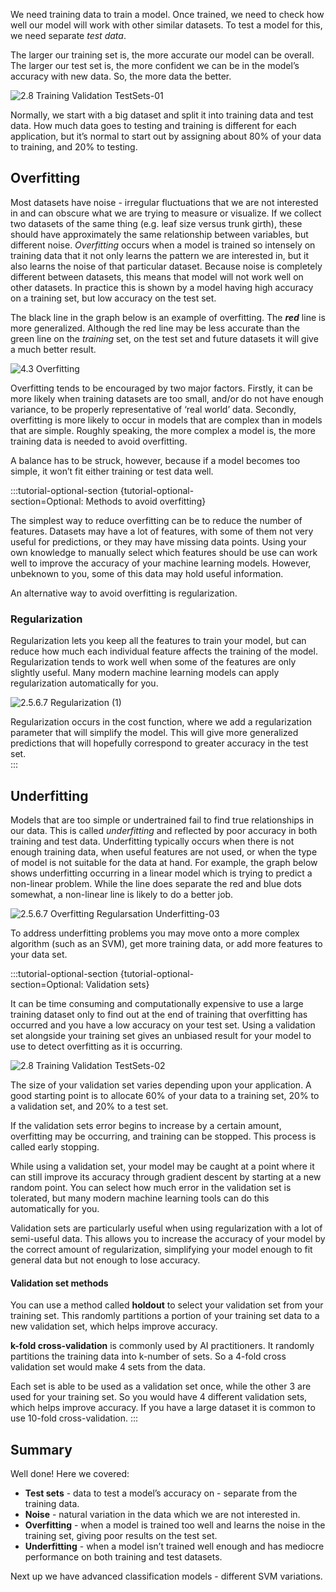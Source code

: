 We need training data to train a model. Once trained, we need to check how well our model will work with other similar datasets. To test a model for this, we need separate *test data*.

The larger our training set is, the more accurate our model can be overall. The larger our test set is, the more confident we can be in the model’s accuracy with new data. So, the more data the better.

![2.8 Training Validation TestSets-01](../media/2.8_Training_Validation_TestSets-01.png)

Normally, we start with a big dataset and split it into training data and test data. How much data goes to testing and training is different for each application, but it’s normal to start out by assigning about 80% of your data to training, and 20% to testing.  
  
## Overfitting

Most datasets have noise - irregular fluctuations that we are not interested in and can obscure what we are trying to measure or visualize. If we collect two datasets of the same thing (e.g. leaf size versus trunk girth), these should have approximately the same relationship between variables, but different noise. *Overfitting* occurs when a model is trained so intensely on training data that it not only learns the pattern we are interested in, but it also learns the noise of that particular dataset. Because noise is completely different between datasets, this means that model will not work well on other datasets. In practice this is shown by a model having high accuracy on a training set, but low accuracy on the test set.

The black line in the graph below is an example of overfitting. The *__red__* line is more generalized. Although the red line may be less accurate than the green line on the *training* set, on the test set and future datasets it will give a much better result.  
  
![4.3 Overfitting](../media/4.3_Overfitting.png)

Overfitting tends to be encouraged by two major factors. Firstly, it can be more likely when training datasets are too small, and/or do not have enough variance, to be properly representative of ‘real world’ data. Secondly, overfitting is more likely to occur in models that are complex than in models that are simple. Roughly speaking, the more complex a model is, the more training data is needed to avoid overfitting.  
  
A balance has to be struck, however, because if a model becomes too simple, it won’t fit either training or test data well.

:::tutorial-optional-section {tutorial-optional-section=Optional:&nbsp;Methods&nbsp;to&nbsp;avoid&nbsp;overfitting}

The simplest way to reduce overfitting can be to reduce the number of features. Datasets may have a lot of features, with some of them not very useful for predictions, or they may have missing data points. Using your own knowledge to manually select which features should be use can work well to improve the accuracy of your machine learning models. However, unbeknown to you, some of this data may hold useful information.
  
An alternative way to avoid overfitting is regularization.  
  
### Regularization
  
Regularization lets you keep all the features to train your model, but can reduce how much each individual feature affects the training of the model. Regularization tends to work well when some of the features are only slightly useful. Many modern machine learning models can apply regularization automatically for you.  

![2.5.6.7 Regularization (1)](../media/2.5.6.7_Regularisation__1_.png)
  
Regularization occurs in the cost function, where we add a regularization parameter that will simplify the model. This will give more generalized predictions that will hopefully correspond to greater accuracy in the test set.  
:::
  
## Underfitting

Models that are too simple or undertrained fail to find true relationships in our data. This is called *underfitting* and reflected by poor accuracy in both training and test data. Underfitting typically occurs when there is not enough training data, when useful features are not used, or when the type of model is not suitable for the data at hand. For example, the graph below shows underfitting occurring in a linear model which is trying to predict a non-linear problem. While the line does separate the red and blue dots somewhat, a non-linear line is likely to do a better job.
  
![2.5.6.7 Overfitting Regularsation Underfitting-03](../media/2.5.6.7_Overfitting_Regularsation_Underfitting-03.png)

To address underfitting problems you may move onto a more complex algorithm (such as an SVM), get more training data, or add more features to your data set.

:::tutorial-optional-section {tutorial-optional-section=Optional:&nbsp;Validation&nbsp;sets}

It can be time consuming and computationally expensive to use a large training dataset only to find out at the end of training that overfitting has occurred and you have a low accuracy on your test set. Using a validation set alongside your training set gives an unbiased result for your model to use to detect overfitting as it is occurring.

![2.8 Training Validation TestSets-02](../media/2.8_Training_Validation_TestSets-02.png)

The size of your validation set varies depending upon your application. A good starting point is to allocate 60% of your data to a training set, 20% to a validation set, and 20% to a test set.

If the validation sets error begins to increase by a certain amount, overfitting may be occurring, and training can be stopped. This process is called early stopping.

While using a validation set, your model may be caught at a point where it can still improve its accuracy through gradient descent by starting at a new random point. You can select how much error in the validation set is tolerated, but many modern machine learning tools can do this automatically for you.

Validation sets are particularly useful when using regularization with a lot of semi-useful data. This allows you to increase the accuracy of your model by the correct amount of regularization, simplifying your model enough to fit general data but not enough to lose accuracy.

#### Validation set methods

You can use a method called __holdout__ to select your validation set from your training set. This randomly partitions a portion of your training set data to a new validation set, which helps improve accuracy.

__k-fold cross-validation__ is commonly used by AI practitioners. It randomly partitions the training data into k-number of sets. So a 4-fold cross validation set would make 4 sets from the data.

Each set is able to be used as a validation set once, while the other 3 are used for your training set. So you would have 4 different validation sets, which helps improve accuracy. If you have a large dataset it is common to use 10-fold cross-validation.
:::

## Summary

Well done! Here we covered:

* __Test sets__ - data to test a model’s accuracy on - separate from the training data.
* __Noise__ - natural variation in the data which we are not interested in.
* __Overfitting__ - when a model is trained too well and learns the noise in the training set, giving poor results on the test set.
* __Underfitting__ - when a model isn’t trained well enough and has mediocre performance on both training and test datasets.

Next up we have advanced classification models - different SVM variations.